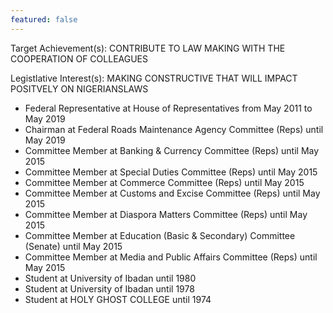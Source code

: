```yaml
---
featured: false
---
```

Target Achievement(s): CONTRIBUTE TO LAW MAKING WITH THE COOPERATION OF COLLEAGUES

Legistlative Interest(s): MAKING CONSTRUCTIVE THAT WILL IMPACT POSITVELY ON NIGERIANSLAWS

* Federal Representative at House of Representatives from May 2011 to May 2019
* Chairman at Federal Roads Maintenance Agency Committee (Reps) until May 2019
* Committee Member at Banking & Currency Committee (Reps) until May 2015
* Committee Member at Special Duties Committee (Reps) until May 2015
* Committee Member at Commerce Committee (Reps) until May 2015
* Committee Member at Customs and Excise Committee (Reps) until May 2015
* Committee Member at Diaspora Matters Committee (Reps) until May 2015
* Committee Member at Education (Basic & Secondary) Committee (Senate) until May 2015
* Committee Member at Media and Public Affairs Committee (Reps) until May 2015
* Student at University of Ibadan until 1980
* Student at University of Ibadan until 1978
* Student at HOLY GHOST COLLEGE until 1974

